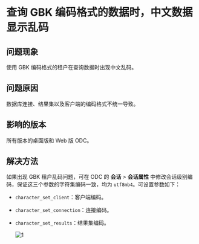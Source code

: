 查询 GBK 编码格式的数据时，中文数据显示乱码
=========================================

**问题现象** 
----------------------------------

使用 GBK 编码格式的租户在查询数据时出现中文乱码。

**问题原因** 
-----------------------------

数据库连接、结果集以及客户端的编码格式不统一导致。

**影响的版本** 
-----------------------------------

所有版本的桌面版和 Web 版 ODC。

**解决方法**
-------------------------

如果出现 GBK 租户乱码问题，可在 ODC 的 **会话** \> **会话属性** 中修改会话级别编码，保证这三个参数的字符集编码一致，均为 `utf8mb4`。可设置参数如下：

* `character_set_client`：客户端编码。

* `character_set_connection`：连接编码。

* `character_set_results`：结果集编码。

  ![1](https://obbusiness-private.oss-cn-shanghai.aliyuncs.com/doc/img/odc/KB/3.common-troubleshooting/3.sql-execution/8.chinese-data-garbled-error/1.png)



